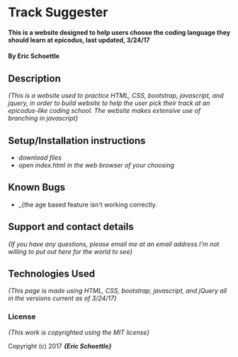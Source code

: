 # Track Suggester

#### This is a website designed to help users choose the coding language they should learn at epicodus, last updated, 3/24/17

#### By Eric Schoettle

## Description

_{This is a website used to practice HTML, CSS, bootstrap, javascript, and jquery, in order to build website to help the user pick their track at an epicodus-like coding school. The website makes extensive use of branching in javascript}_

## Setup/Installation instructions

* _download files_
* _open index.html in the web browser of your choosing_


## Known Bugs

* _{the age based feature isn't working correctly.

## Support and contact details

_{If you have any questions, please email me at an email address I'm not willing to put out here for the world to see}_

## Technologies Used

_{This page is made using HTML, CSS, bootstrap, javascript, and jQuery all in the versions current as of 3/24/17}_

### License

*{This work is copyrighted using the MIT license}*

Copyright (c) 2017 **_{Eric Schoettle}_**
